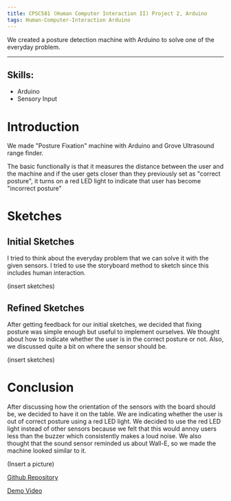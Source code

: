 ```yaml
---
title: CPSC581 (Human Computer Interaction II) Project 2, Arduino
tags: Human-Computer-Interaction Arduino
---
```

We created a posture detection machine with Arduino to solve one of the everyday problem.


<!--more-->
---

## Skills:
* Arduino
* Sensory Input


# Introduction
We made "Posture Fixation" machine with Arduino and Grove Ultrasound range finder. 



The basic functionally is that it measures the distance between the user and the machine and if the user gets closer than they previously set as "correct posture", it turns on a red LED light to indicate that user has become "incorrect posture"


# Sketches
## Initial Sketches
I tried to think about the everyday problem that we can solve it with the given sensors. I tried to use the storyboard method to sketch since this includes human interaction.

(insert sketches)

## Refined Sketches
After getting feedback for our initial sketches, we decided that fixing posture was simple enough but useful to implement ourselves. We thought about how to indicate whether the user is in the correct posture or not. Also, we discussed quite a bit on where the sensor should be.


(insert sketches)

# Conclusion
After discussing how the orientation of the sensors with the board should be, we decided to have it on the table. We are indicating whether the user is out of correct posture using a red LED light. We decided to use the red LED light instead of other sensors because we felt that this would annoy users less than the buzzer which consistently makes a loud noise. We also thought that the sound sensor reminded us about  Wall-E, so we made the machine looked similar to it.

(Insert a picture)

[Github Repository](https://github.com/dennis-duong/581_P2_Arduino)

[Demo Video](https://youtu.be/82eqsRsUluU)
